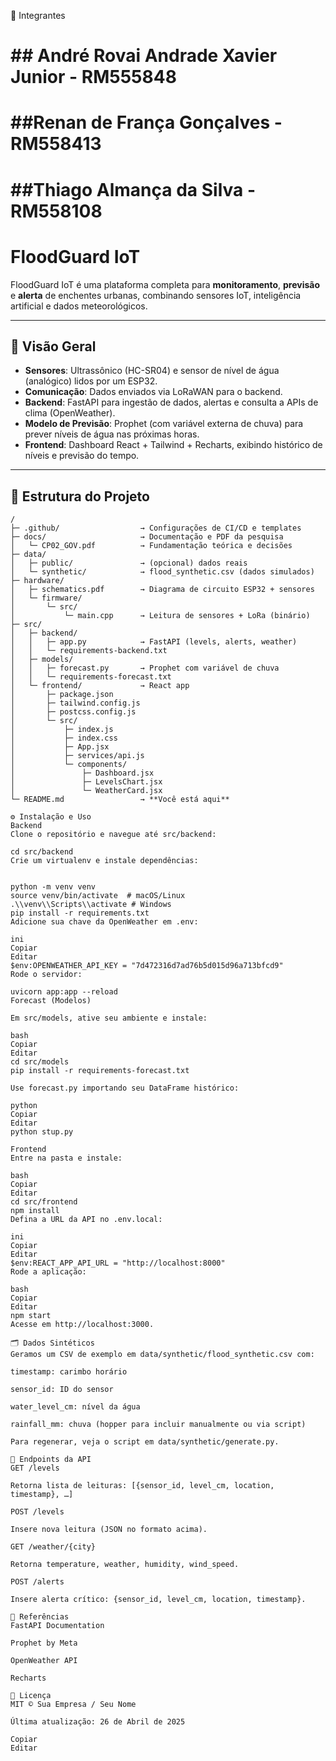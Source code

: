 👥 Integrantes
# ## André Rovai Andrade Xavier Junior - RM555848
# ##Renan de França Gonçalves - RM558413
# ##Thiago Almança da Silva - RM558108


# FloodGuard IoT

FloodGuard IoT é uma plataforma completa para **monitoramento**, **previsão** e **alerta** de enchentes urbanas, combinando sensores IoT, inteligência artificial e dados meteorológicos.

---

## 🚀 Visão Geral

- **Sensores**: Ultrassônico (HC-SR04) e sensor de nível de água (analógico) lidos por um ESP32.
- **Comunicação**: Dados enviados via LoRaWAN para o backend.
- **Backend**: FastAPI para ingestão de dados, alertas e consulta a APIs de clima (OpenWeather).
- **Modelo de Previsão**: Prophet (com variável externa de chuva) para prever níveis de água nas próximas horas.
- **Frontend**: Dashboard React + Tailwind + Recharts, exibindo histórico de níveis e previsão do tempo.

---

## 📁 Estrutura do Projeto

```text
/
├─ .github/                  → Configurações de CI/CD e templates
├─ docs/                     → Documentação e PDF da pesquisa
│   └─ CP02_GOV.pdf          → Fundamentação teórica e decisões
├─ data/
│   ├─ public/               → (opcional) dados reais
│   └─ synthetic/            → flood_synthetic.csv (dados simulados)
├─ hardware/
│   ├─ schematics.pdf        → Diagrama de circuito ESP32 + sensores
│   └─ firmware/
│       └─ src/
│           └─ main.cpp      → Leitura de sensores + LoRa (binário)
├─ src/
│   ├─ backend/
│   │   ├─ app.py            → FastAPI (levels, alerts, weather)
│   │   └─ requirements-backend.txt
│   ├─ models/
│   │   ├─ forecast.py       → Prophet com variável de chuva
│   │   └─ requirements-forecast.txt
│   └─ frontend/             → React app
│       ├─ package.json
│       ├─ tailwind.config.js
│       ├─ postcss.config.js
│       └─ src/
│           ├─ index.js
│           ├─ index.css
│           ├─ App.jsx
│           ├─ services/api.js
│           └─ components/
│               ├─ Dashboard.jsx
│               ├─ LevelsChart.jsx
│               └─ WeatherCard.jsx
└─ README.md                 → **Você está aqui**

⚙️ Instalação e Uso
Backend
Clone o repositório e navegue até src/backend:

cd src/backend
Crie um virtualenv e instale dependências:


python -m venv venv
source venv/bin/activate  # macOS/Linux
.\\venv\\Scripts\\activate # Windows
pip install -r requirements.txt
Adicione sua chave da OpenWeather em .env:

ini
Copiar
Editar
$env:OPENWEATHER_API_KEY = "7d472316d7ad76b5d015d96a713bfcd9"
Rode o servidor:

uvicorn app:app --reload
Forecast (Modelos)

Em src/models, ative seu ambiente e instale:

bash
Copiar
Editar
cd src/models
pip install -r requirements-forecast.txt

Use forecast.py importando seu DataFrame histórico:

python
Copiar
Editar
python stup.py

Frontend
Entre na pasta e instale:

bash
Copiar
Editar
cd src/frontend
npm install
Defina a URL da API no .env.local:

ini
Copiar
Editar
$env:REACT_APP_API_URL = "http://localhost:8000"
Rode a aplicação:

bash
Copiar
Editar
npm start
Acesse em http://localhost:3000.

🗂️ Dados Sintéticos
Geramos um CSV de exemplo em data/synthetic/flood_synthetic.csv com:

timestamp: carimbo horário

sensor_id: ID do sensor

water_level_cm: nível da água

rainfall_mm: chuva (hopper para incluir manualmente ou via script)

Para regenerar, veja o script em data/synthetic/generate.py.

🔗 Endpoints da API
GET /levels

Retorna lista de leituras: [{sensor_id, level_cm, location, timestamp}, …]

POST /levels

Insere nova leitura (JSON no formato acima).

GET /weather/{city}

Retorna temperature, weather, humidity, wind_speed.

POST /alerts

Insere alerta crítico: {sensor_id, level_cm, location, timestamp}.

📖 Referências
FastAPI Documentation

Prophet by Meta

OpenWeather API

Recharts

📝 Licença
MIT © Sua Empresa / Seu Nome

Última atualização: 26 de Abril de 2025

Copiar
Editar
